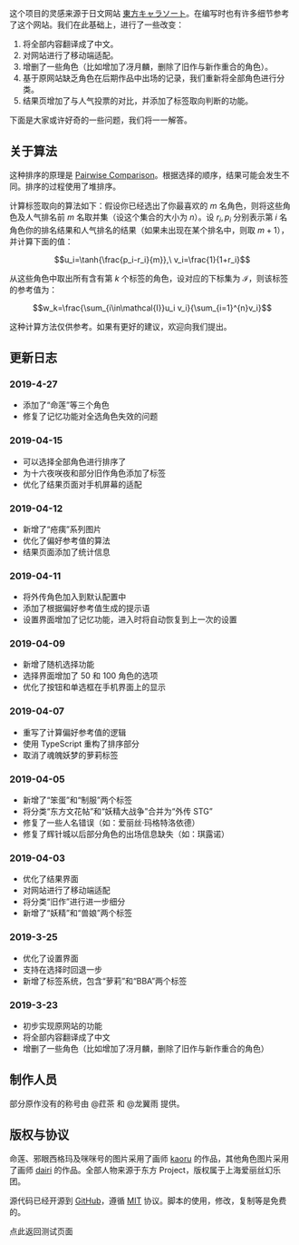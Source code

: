 这个项目的灵感来源于日文网站 [東方キャラソート](http://readalittle.net/sort/)。在编写时也有许多细节参考了这个网站。我们在此基础上，进行了一些改变：

1. 将全部内容翻译成了中文。
2. 对网站进行了移动端适配。
3. 增删了一些角色（比如增加了冴月麟，删除了旧作与新作重合的角色）。
4. 基于原网站缺乏角色在后期作品中出场的记录，我们重新将全部角色进行分类。
5. 结果页增加了与人气投票的对比，并添加了标签取向判断的功能。

下面是大家或许好奇的一些问题，我们将一一解答。

## 关于算法

这种排序的原理是 [Pairwise Comparison](https://en.wikipedia.org/wiki/Pairwise_comparison)。根据选择的顺序，结果可能会发生不同。排序的过程使用了堆排序。

计算标签取向的算法如下：假设你已经选出了你最喜欢的 $m$ 名角色，则将这些角色及人气排名前 $m$ 名取并集（设这个集合的大小为 $n$）。设 $r_i,p_i$ 分别表示第 $i$ 名角色你的排名结果和人气排名的结果（如果未出现在某个排名中，则取 $m+1$），并计算下面的值：

$$u_i=\tanh{\frac{p_i-r_i}{m}},\ v_i=\frac{1}{1+r_i}$$

从这些角色中取出所有含有第 $k$ 个标签的角色，设对应的下标集为 $\mathcal{I}$，则该标签的参考值为：

$$w_k=\frac{\sum_{i\in\mathcal{I}}u_i v_i}{\sum_{i=1}^{n}v_i}$$

这种计算方法仅供参考。如果有更好的建议，欢迎向我们提出。

## 更新日志

### 2019-4-27

- 添加了“命莲”等三个角色
- 修复了记忆功能对全选角色失效的问题

### 2019-04-15

- 可以选择全部角色进行排序了
- 为十六夜咲夜和部分旧作角色添加了标签
- 优化了结果页面对手机屏幕的适配

### 2019-04-12

- 新增了“疮痍”系列图片
- 优化了偏好参考值的算法
- 结果页面添加了统计信息

### 2019-04-11

- 将外传角色加入到默认配置中
- 添加了根据偏好参考值生成的提示语
- 设置界面增加了记忆功能，进入时将自动恢复到上一次的设置

### 2019-04-09

- 新增了随机选择功能
- 选择界面增加了 50 和 100 角色的选项
- 优化了按钮和单选框在手机界面上的显示

### 2019-04-07

- 重写了计算偏好参考值的逻辑
- 使用 TypeScript 重构了排序部分
- 取消了魂魄妖梦的萝莉标签

### 2019-04-05

- 新增了“笨蛋”和“制服”两个标签
- 将分类“东方文花帖”和“妖精大战争”合并为“外传 STG”
- 修复了一些人名错误（如：爱丽丝·玛格特洛依德）
- 修复了辉针城以后部分角色的出场信息缺失（如：琪露诺）

### 2019-04-03

- 优化了结果界面
- 对网站进行了移动端适配
- 将分类“旧作”进行进一步细分
- 新增了“妖精”和“兽娘”两个标签

### 2019-3-25

- 优化了设置界面
- 支持在选择时回退一步
- 新增了标签系统，包含“萝莉”和“BBA”两个标签

### 2019-3-23

- 初步实现原网站的功能
- 将全部内容翻译成了中文
- 增删了一些角色（比如增加了冴月麟，删除了旧作与新作重合的角色）

## 制作人员

<author-view name="shigma"/>
<author-view name="kouchya"/>

部分原作没有的称号由 @荭茶 和 @龙翼雨 提供。

## 版权与协议

命莲、邪眼西格玛及咪咪号的图片采用了画师 [kaoru](https://www.pixiv.net/member_illust.php?id=743845) 的作品，其他角色图片采用了画师 [dairi](https://www.pixiv.net/member_illust.php?id=4920496) 的作品。全部人物来源于东方 Project，版权属于上海爱丽丝幻乐团。

源代码已经开源到 [GitHub](https://github.com/uzkk/favorite)，遵循 [MIT](https://mit-license.org/) 协议。脚本的使用，修改，复制等是免费的。

<p>
  <router-link :to="UZKK_FAVORITE_BASE">点此返回测试页面</router-link>
</p>
